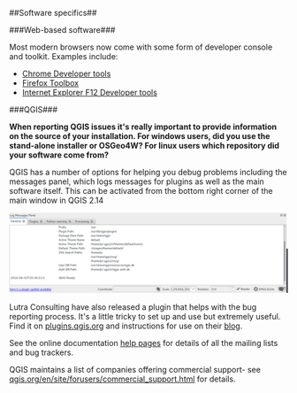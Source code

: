 ##Software specifics##

###Web-based software###

Most modern browsers now come with some form of developer console and toolkit. Examples include:

 * [Chrome Developer tools](https://developer.chrome.com/devtools)
 * [Firefox Toolbox](https://developer.mozilla.org/en-US/docs/Tools/Tools_Toolbox)
 * [Internet Explorer F12 Developer tools](https://msdn.microsoft.com/en-us/library/gg589507(v=vs.85).aspx)

###QGIS###

**When reporting QGIS issues it's really important to provide information on the source of your installation. For windows users, did you use the stand-alone installer or OSGeo4W? For linux users which repository did your software come from?**

QGIS has a number of options for helping you debug problems including the messages panel, which logs messages for plugins as well as the main software itself. This can be activated from the bottom right corner of the main window in QGIS 2.14

![QGIS Message Panel](../images/qgis_messagepanel.png)

Lutra Consulting have also released a plugin that helps with the bug reporting process. It's a little tricky to set up and use but extremely useful. Find it on [plugins.qgis.org](http://plugins.qgis.org/plugins/report/) and instructions for use on their [blog](http://www.lutraconsulting.co.uk/blog/2016/05/12/qgis-report-plugin/).

See the online documentation [help pages](http://docs.qgis.org/2.8/en/docs/user_manual/preamble/help_and_support.html) for details of all the mailing lists and bug trackers.

QGIS maintains a list of companies offering commercial support- see [qgis.org/en/site/forusers/commercial_support.html](http://www.qgis.org/en/site/forusers/commercial_support.html) for details.
